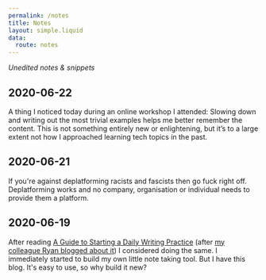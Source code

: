 ```yaml
---
permalink: /notes
title: Notes
layout: simple.liquid
data:
  route: notes
---
```


<em>Unedited notes & snippets</em>

## 2020-06-22

A thing I noticed today during an online workshop I attended: Slowing down and writing out the most trivial examples helps me better remember the content.
This is not something entirely new or enlightening, but it’s to a large extent not how I approached learning tech topics in the past.

## 2020-06-21

If you're against deplatforming racists and fascists then go fuck right off.
Deplatforming works and no company, organisation or individual needs to provide them a platform.

## 2020-06-19

After reading [A Guide to Starting a Daily Writing Practice](https://notebook.drmaciver.com/posts/2020-06-08-10:11.html)
(after [my colleague Ryan blogged about it](https://blog.harterrt.com/notebook/2020-06-16.html)) I considered doing the same.
I immediately started to build my own little note taking tool.
But I have this blog. It's easy to use, so why build it new?
